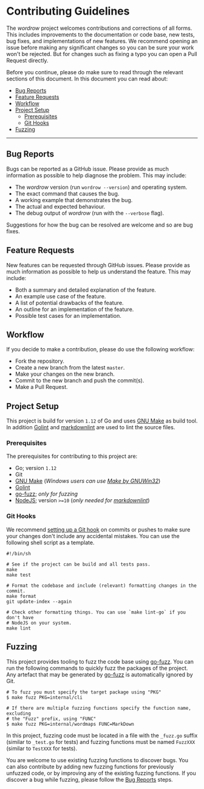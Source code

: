 # Contributing Guidelines

The _wordrow_ project welcomes contributions and corrections of all forms. This
includes improvements to the documentation or code base, new tests, bug fixes,
and implementations of new features. We recommend opening an issue before making
any significant changes so you can be sure your work won't be rejected. But for
changes such as fixing a typo you can open a Pull Request directly.

Before you continue, please do make sure to read through the relevant sections
of this document. In this document you can read about:

- [Bug Reports](#bug-reports)
- [Feature Requests](#feature-requests)
- [Workflow](#workflow)
- [Project Setup](#project-setup)
  - [Prerequisites](#prerequisites)
  - [Git Hooks](#git-hooks)
- [Fuzzing](#fuzzing)

---

## Bug Reports

Bugs can be reported as a GitHub issue. Please provide as much information as
possible to help diagnose the problem. This may include:

- The _wordrow_ version (run `wordrow --version`) and operating system.
- The exact command that causes the bug.
- A working example that demonstrates the bug.
- The actual and expected behaviour.
- The debug output of _wordrow_ (run with the `--verbose` flag).

Suggestions for how the bug can be resolved are welcome and so are bug fixes.

## Feature Requests

New features can be requested through GitHub issues. Please provide as much
information as possible to help us understand the feature. This may include:

- Both a summary and detailed explanation of the feature.
- An example use case of the feature.
- A list of potential drawbacks of the feature.
- An outline for an implementation of the feature.
- Possible test cases for an implementation.

## Workflow

If you decide to make a contribution, please do use the following workflow:

- Fork the repository.
- Create a new branch from the latest `master`.
- Make your changes on the new branch.
- Commit to the new branch and push the commit(s).
- Make a Pull Request.

## Project Setup

This project is build for version `1.12` of Go and uses [GNU Make] as build
tool. In addition [Golint] and [markdownlint] are used to lint the source files.

### Prerequisites

The prerequisites for contributing to this project are:

- Go; version `1.12`
- Git
- [GNU Make] (_Windows users can use [Make by GNUWin32]_)
- [Golint]
- [go-fuzz]; _only for fuzzing_
- [NodeJS]; version `>=10` (_only needed for [markdownlint]_)

### Git Hooks

We recommend [setting up a Git hook](https://githooks.com) on commits or pushes
to make sure your changes don't include any accidental mistakes. You can use the
following shell script as a template.

```shell
#!/bin/sh

# See if the project can be build and all tests pass.
make
make test

# Format the codebase and include (relevant) formatting changes in the commit.
make format
git update-index --again

# Check other formatting things. You can use `make lint-go` if you don't have
# NodeJS on your system.
make lint
```

## Fuzzing

This project provides tooling to fuzz the code base using [go-fuzz]. You can run
the following commands to quickly fuzz the packages of the project. Any artefact
that may be generated by [go-fuzz] is automatically ignored by Git.

```shell
# To fuzz you must specify the target package using "PKG"
$ make fuzz PKG=internal/cli

# If there are multiple fuzzing functions specify the function name, excluding
# the "Fuzz" prefix, using "FUNC"
$ make fuzz PKG=internal/wordmaps FUNC=MarkDown
```

In this project, fuzzing code must be located in a file with the `_fuzz.go`
suffix (similar to `_test.go` for tests) and fuzzing functions must be named
`FuzzXXX` (similar to `TestXXX` for tests).

You are welcome to use existing fuzzing functions to discover bugs. You can also
contribute by adding new fuzzing functions for previously unfuzzed code, or by
improving any of the existing fuzzing functions. If you discover a bug while
fuzzing, please follow the [Bug Reports](#bug-reports) steps.

[go-fuzz]: https://github.com/dvyukov/go-fuzz
[Golint]: https://github.com/golang/lint
[GNU Make]: https://www.gnu.org/software/make/
[Make by GNUWin32]: http://gnuwin32.sourceforge.net/packages/make.htm
[markdownlint]: https://github.com/DavidAnson/markdownlint
[NodeJS]: https://nodejs.org/en/
